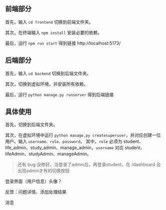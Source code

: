 ## 前端部分

首先，输入 `cd frontend` 切换到前端文件夹。

其次，在终端输入 `npm install` 安装必要的依赖。

最后，运行 `npm run start` 得到链接 http://localhost:5173/

## 后端部分

首先，输入 `cd backend` 切换到后端文件夹。

其次，切换到虚拟环境，并安装所有依赖。

最后，运行 `python manage.py runserver` 得到后端链接 

## 具体使用

首先，切换到后端文件夹。

其次，在虚拟环境中运行 `python manage.py createsuperuser`，并对应创建一位用户。输入 `username、role、password`。
其中，`role` 必须为 student、life_admin、study_admin、manage_admin，`username` 对应 student、lifeAdmin、studyAdmin、manageAdmin。

> 还有 bug 没修好。当登录了admin后，再登录student，在 /dashboard 会出现admin才有的切换按钮

登录界面（用户信息）头像？

反馈：问题详情、添加处理结果

消息